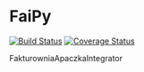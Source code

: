 FaiPy
=====
[![Build Status](https://travis-ci.org/mrcnkkl/FaiPy2.svg?branch=master)](https://travis-ci.org/mrcnkkl/FaiPy2) [![Coverage Status](https://coveralls.io/repos/github/mrcnkkl/FaiPy2/badge.svg?branch=master)](https://coveralls.io/github/mrcnkkl/FaiPy2?branch=master)

FakturowniaApaczkaIntegrator
